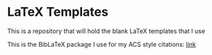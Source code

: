 # LaTeX Templates

This is a repository that will hold the blank LaTeX templates that I use

This is the BibLaTeX package I use for my ACS style citations: [link](https://www.ctan.org/pkg/biblatex-chem)
